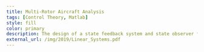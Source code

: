 ```yaml
---
title: Multi-Rotor Aircraft Analysis
tags: [Control Theory, Matlab]
style: fill
color: primary
description: The design of a state feedback system and state observer for a quad-copter. Includes analysis of controllability and stabilizability.
external_url: /img/2019/Linear_Systems.pdf
---
```

